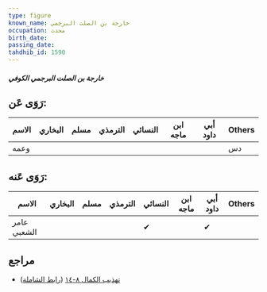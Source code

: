 ```yaml
---
type: figure
known_name: خارجة بن الصلت البرجمي
occupation: محدث
birth_date:
passing_date:
tahdhib_id: 1590
---
```

##### خارجة بن الصلت البرجمي الكوفي

## رَوَى عَن:
| الاسم | البخاري | مسلم | الترمذي | النسائي | ابن ماجه | أبي داود | Others |
| ----- | ------- | ---- | ------- | ------- | -------- | -------- | ------ |
| وعمه  |         |      |         |         |          |          | دس     |
## رَوَى عَنه:
| الاسم       | البخاري | مسلم | الترمذي | النسائي | ابن ماجه | أبي داود | Others |
| ----------- | ------- | ---- | ------- | ------- | -------- | -------- | ------ |
| عامر الشعبي |         |      |         | ✔       |          | ✔        |        |
## مراجع
- [تهذيب الكمال ٨-١٤](obsidian://open?vault=Tahdhib-al-Kamal&file=Figures/١٥٩٠-خارجة%20بن%20الصلت%20البرجمي%20الكوفي) ([رابط الشاملة](https://shamela.ws/book/3722/3725))